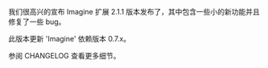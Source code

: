 我们很高兴的宣布 Imagine 扩展 2.1.1 版本发布了，其中包含一些小的新功能并且修复了一些 bug。

此版本更新 'Imagine' 依赖版本 0.7.x。

参阅 CHANGELOG 查看更多细节。
